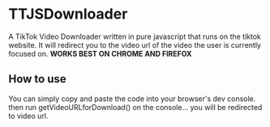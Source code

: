 # TTJSDownloader
A TikTok Video Downloader written in pure javascript that runs on the tiktok website. 
It will redirect you to the video url of the video the user is currently focused on.
**WORKS BEST ON CHROME AND FIREFOX**

## How to use

You can simply copy and paste the code into your browser's dev console.
then run getVideoURLforDownload() on the console...
you will be redirected to video url.
